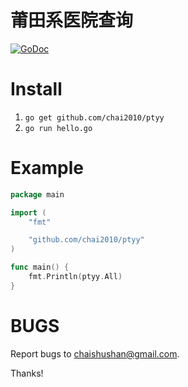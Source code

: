 # 莆田系医院查询

[![GoDoc](https://godoc.org/github.com/chai2010/ptyy?status.svg)](https://godoc.org/github.com/chai2010/ptyy)

Install
=======

1. `go get github.com/chai2010/ptyy`
2. `go run hello.go`

Example
=======

```Go
package main

import (
	"fmt"

	"github.com/chai2010/ptyy"
)

func main() {
	fmt.Println(ptyy.All)
}
```

BUGS
====

Report bugs to <chaishushan@gmail.com>.

Thanks!
